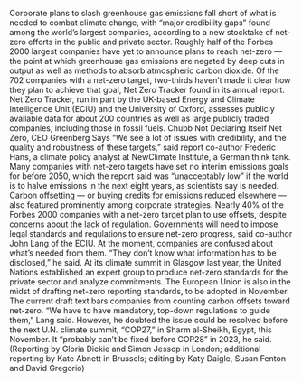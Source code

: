 Corporate plans to slash greenhouse gas emissions fall short of what is needed to combat climate change, with “major credibility gaps” found among the world’s largest companies, according to a new stocktake of net-zero efforts in the public and private sector.
Roughly half of the Forbes 2000 largest companies have yet to announce plans to reach net-zero — the point at which greenhouse gas emissions are negated by deep cuts in output as well as methods to absorb atmospheric carbon dioxide. Of the 702 companies with a net-zero target, two-thirds haven’t made it clear how they plan to achieve that goal, Net Zero Tracker found in its annual report.
Net Zero Tracker, run in part by the UK-based Energy and Climate Intelligence Unit (ECIU) and the University of Oxford, assesses publicly available data for about 200 countries as well as large publicly traded companies, including those in fossil fuels.
Chubb Not Declaring Itself Net Zero, CEO Greenberg Says
“We see a lot of issues with credibility, and the quality and robustness of these targets,” said report co-author Frederic Hans, a climate policy analyst at NewClimate Institute, a German think tank.
Many companies with net-zero targets have set no interim emissions goals for before 2050, which the report said was “unacceptably low” if the world is to halve emissions in the next eight years, as scientists say is needed.
Carbon offsetting — or buying credits for emissions reduced elsewhere — also featured prominently among corporate strategies. Nearly 40% of the Forbes 2000 companies with a net-zero target plan to use offsets, despite concerns about the lack of regulation.
Governments will need to impose legal standards and regulations to ensure net-zero progress, said co-author John Lang of the ECIU. At the moment, companies are confused about what’s needed from them. “They don’t know what information has to be disclosed,” he said.
At its climate summit in Glasgow last year, the United Nations established an expert group to produce net-zero standards for the private sector and analyze commitments. The European Union is also in the midst of drafting net-zero reporting standards, to be adopted in November. The current draft text bars companies from counting carbon offsets toward net-zero.
“We have to have mandatory, top-down regulations to guide them,” Lang said. However, he doubted the issue could be resolved before the next U.N. climate summit, “COP27,” in Sharm al-Sheikh, Egypt, this November. It “probably can’t be fixed before COP28” in 2023, he said.
(Reporting by Gloria Dickie and Simon Jessop in London; additional reporting by Kate Abnett in Brussels; editing by Katy Daigle, Susan Fenton and David Gregorio)